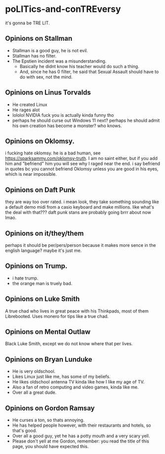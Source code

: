 # poLITics-and-conTREversy
it's gonna be TRE LIT.


## Opinions on Stallman

* Stallman is a good guy, he is not evil.
* Stallman has no filter.
* The Epstien incident was a misunderstanding.
  * Basically he didnt know his teacher would do such a thing.
  * And, since he has 0 filter, he said that Sexual Assault should have to do with sex, not the mind.

## Opinions on Linus Torvalds

* He created Linux
* He rages alot
* lololol NVIDIA fuck you is actually kinda funny tho
* perhaps he should curse out Windows 11 next? perhaps he should admit his own creation has become a monster? who knows.

## Opinions on Oklomsy.

i fucking hate oklomsy. he is a bad human, see https://sparksammy.com/oklomsy-truth. I am no saint either, but if you add him and "befriend" him you will see why I raged near the end. i say befriend in quotes bc you cannot befriend Oklomsy unless you are good in his eyes, which is near impossible.

## Opinions on Daft Punk

they are way too over rated. i mean look, they take something sounding like a default demo midi from a casio keyboard and make millions. like what's the deal with that??? daft punk stans are probably going brrr about now lmao.

## Opinions on it/they/them

perhaps it should be per/pers/person because it makes more sence in the english language? maybe it's just me.

## Opinions on Trump.

* i hate trump.
* the orange man is truely bad.

## Opinions on Luke Smith

A true chad who lives in great peace with his Thinkpads, most of them Librebooted. Uses monero for tips like a true chad.

## Opinions on Mental Outlaw

Black Luke Smith, except we do not know where that per lives.

## Opinions on Bryan Lunduke

* He is very oldschool.
* Likes Linux just like me, has some of my beliefs.
* He likes oldschool antenna TV kinda like how I like my age of TV.
* Also a fan of retro computing and video games, kinda like me.
* Over all a great dude.

## Opinions on Gordon Ramsay

* He curses a ton, so thats annoying.
* He has helped people however, with their restaurants and hotels, so that's good.
* Over all a good guy, yet he has a potty mouth and a very scary yell.
* Please don't yell at me Gordon, remember: you read the title of this page, you should have expected this.
